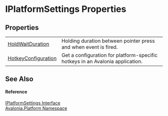 # IPlatformSettings Properties




## Properties
<table>
<tr>
<td><a href="P_Avalonia_Platform_IPlatformSettings_HoldWaitDuration">HoldWaitDuration</a></td>
<td>Holding duration between pointer press and when event is fired.</td>
</tr>
<tr>
<td><a href="P_Avalonia_Platform_IPlatformSettings_HotkeyConfiguration">HotkeyConfiguration</a></td>
<td>Get a configuration for platform-specific hotkeys in an Avalonia application.</td>
</tr>
</table>

## See Also


#### Reference
<a href="T_Avalonia_Platform_IPlatformSettings">IPlatformSettings Interface</a>  
<a href="N_Avalonia_Platform">Avalonia.Platform Namespace</a>  
